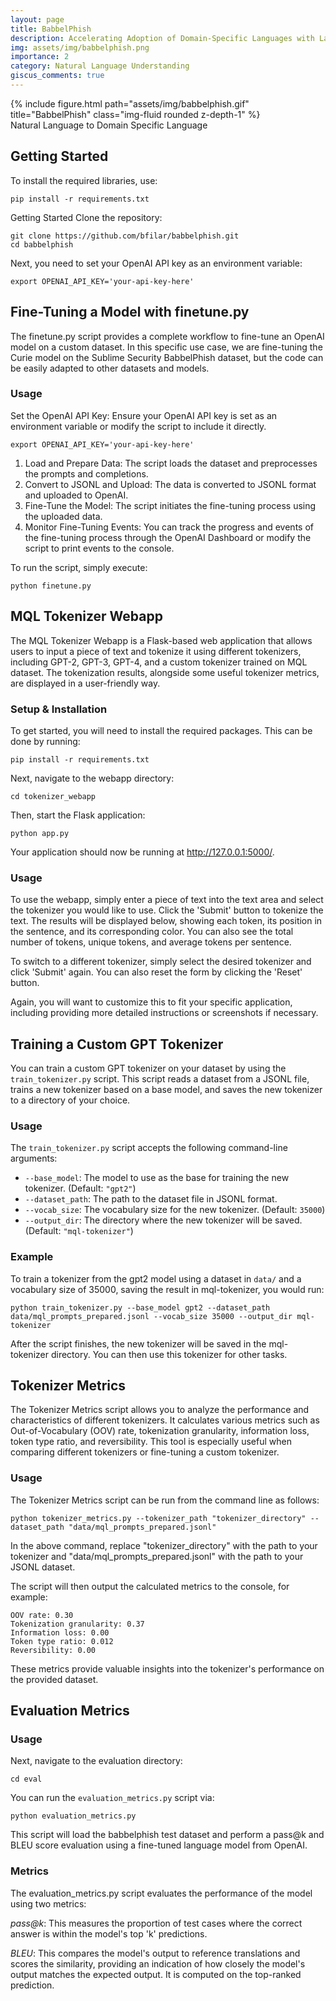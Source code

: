 ```yaml
---
layout: page
title: BabbelPhish
description: Accelerating Adoption of Domain-Specific Languages with Large Language Models
img: assets/img/babbelphish.png
importance: 2
category: Natural Language Understanding
giscus_comments: true
---
```


<div class="row">
    <div class="col-sm mt-3 mt-md-0">
        {% include figure.html path="assets/img/babbelphish.gif" title="BabbelPhish" class="img-fluid rounded z-depth-1" %}
    </div>
</div>
<div class="caption">
    Natural Language to Domain Specific Language
</div>

<a href="https://github.com/bfilar/babbelphish" title="GitHub Repo"><i class="fa-brands fa-github"></i></a>

## Getting Started
To install the required libraries, use:

```
pip install -r requirements.txt
```

Getting Started
Clone the repository:
```
git clone https://github.com/bfilar/babbelphish.git
cd babbelphish
```
Next, you need to set your OpenAI API key as an environment variable:

```
export OPENAI_API_KEY='your-api-key-here'
```

## Fine-Tuning a Model with finetune.py
The finetune.py script provides a complete workflow to fine-tune an OpenAI model on a custom dataset. In this specific use case, we are fine-tuning the Curie model on the Sublime Security BabbelPhish dataset, but the code can be easily adapted to other datasets and models.

### Usage
Set the OpenAI API Key: Ensure your OpenAI API key is set as an environment variable or modify the script to include it directly.

```
export OPENAI_API_KEY='your-api-key-here'
```
1. Load and Prepare Data: The script loads the dataset and preprocesses the prompts and completions.
2. Convert to JSONL and Upload: The data is converted to JSONL format and uploaded to OpenAI.
3. Fine-Tune the Model: The script initiates the fine-tuning process using the uploaded data.
4. Monitor Fine-Tuning Events: You can track the progress and events of the fine-tuning process through the OpenAI Dashboard or modify the script to print events to the console.

To run the script, simply execute:
```
python finetune.py
```

## MQL Tokenizer Webapp
The MQL Tokenizer Webapp is a Flask-based web application that allows users to input a piece of text and tokenize it using different tokenizers, including GPT-2, GPT-3, GPT-4, and a custom tokenizer trained on MQL dataset. The tokenization results, alongside some useful tokenizer metrics, are displayed in a user-friendly way.

### Setup & Installation
To get started, you will need to install the required packages. This can be done by running:
```
pip install -r requirements.txt
```
Next, navigate to the webapp directory:
```
cd tokenizer_webapp
```

Then, start the Flask application:
```
python app.py
```
Your application should now be running at http://127.0.0.1:5000/.

### Usage
To use the webapp, simply enter a piece of text into the text area and select the tokenizer you would like to use. Click the 'Submit' button to tokenize the text. The results will be displayed below, showing each token, its position in the sentence, and its corresponding color. You can also see the total number of tokens, unique tokens, and average tokens per sentence.

To switch to a different tokenizer, simply select the desired tokenizer and click 'Submit' again. You can also reset the form by clicking the 'Reset' button.

Again, you will want to customize this to fit your specific application, including providing more detailed instructions or screenshots if necessary.

## Training a Custom GPT Tokenizer
You can train a custom GPT tokenizer on your dataset by using the `train_tokenizer.py` script. This script reads a dataset from a JSONL file, trains a new tokenizer based on a base model, and saves the new tokenizer to a directory of your choice.

### Usage
The `train_tokenizer.py` script accepts the following command-line arguments:

- `--base_model`: The model to use as the base for training the new tokenizer. (Default: `"gpt2"`)
- `--dataset_path`: The path to the dataset file in JSONL format.
- `--vocab_size`: The vocabulary size for the new tokenizer. (Default: `35000`)
- `--output_dir`: The directory where the new tokenizer will be saved. (Default: `"mql-tokenizer"`)

### Example
To train a tokenizer from the gpt2 model using a dataset in `data/` and a vocabulary size of 35000, saving the result in mql-tokenizer, you would run:

```{bash}
python train_tokenizer.py --base_model gpt2 --dataset_path data/mql_prompts_prepared.jsonl --vocab_size 35000 --output_dir mql-tokenizer
```
After the script finishes, the new tokenizer will be saved in the mql-tokenizer directory. You can then use this tokenizer for other tasks.

## Tokenizer Metrics
The Tokenizer Metrics script allows you to analyze the performance and characteristics of different tokenizers. It calculates various metrics such as Out-of-Vocabulary (OOV) rate, tokenization granularity, information loss, token type ratio, and reversibility. This tool is especially useful when comparing different tokenizers or fine-tuning a custom tokenizer.

### Usage
The Tokenizer Metrics script can be run from the command line as follows:
```
python tokenizer_metrics.py --tokenizer_path "tokenizer_directory" --dataset_path "data/mql_prompts_prepared.jsonl"
```

In the above command, replace "tokenizer_directory" with the path to your tokenizer and "data/mql_prompts_prepared.jsonl" with the path to your JSONL dataset.

The script will then output the calculated metrics to the console, for example:

```
OOV rate: 0.30
Tokenization granularity: 0.37
Information loss: 0.00
Token type ratio: 0.012
Reversibility: 0.00
```

These metrics provide valuable insights into the tokenizer's performance on the provided dataset.


## Evaluation Metrics

### Usage

Next, navigate to the evaluation directory:
```
cd eval
```
You can run the `evaluation_metrics.py` script via:
```
python evaluation_metrics.py
```

This script will load the babbelphish test dataset and perform a pass@k and BLEU score evaluation using a fine-tuned language model from OpenAI.

### Metrics
The evaluation_metrics.py script evaluates the performance of the model using two metrics:

_pass@k_: This measures the proportion of test cases where the correct answer is within the model's top 'k' predictions.

_BLEU_: This compares the model's output to reference translations and scores the similarity, providing an indication of how closely the model's output matches the expected output. It is computed on the top-ranked prediction.
